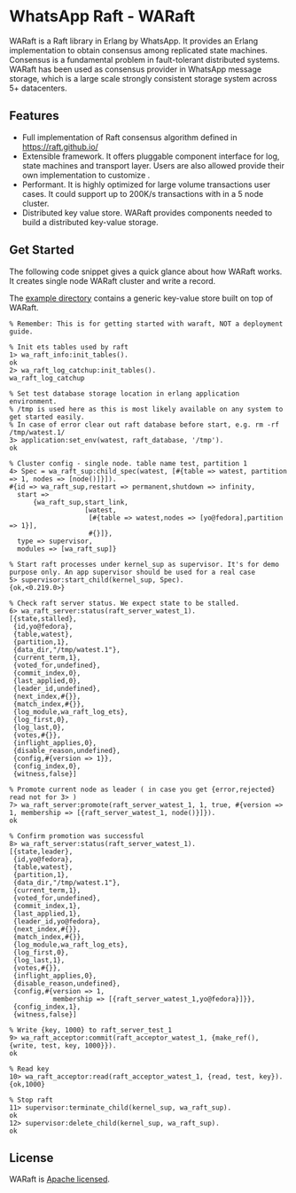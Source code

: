 # WhatsApp Raft - WARaft

WARaft is a Raft library in Erlang by WhatsApp. It provides an Erlang implementation to obtain consensus among replicated state machines. Consensus is a fundamental problem in fault-tolerant distributed systems. WARaft has been used as consensus provider in WhatsApp message storage, which is a large scale strongly consistent storage system across 5+ datacenters.

## Features

* Full implementation of Raft consensus algorithm defined in https://raft.github.io/
* Extensible framework. It offers pluggable component interface for log, state machines and transport layer. Users are also allowed provide their own implementation to customize .
* Performant. It is highly optimized for large volume transactions user cases. It could support up to 200K/s transactions with in a 5 node cluster.
* Distributed key value store. WARaft provides components needed to build a distributed key-value storage.

## Get Started

The following code snippet gives a quick glance about how WARaft works. It creates single node WARaft cluster and write a record.

The [example directory](https://github.com/WhatsApp/waraft/tree/main/examples/kvstore/src) contains a generic key-value store built on top of WARaft.

```
% Remember: This is for getting started with waraft, NOT a deployment guide.

% Init ets tables used by raft
1> wa_raft_info:init_tables().
ok
2> wa_raft_log_catchup:init_tables().
wa_raft_log_catchup

% Set test database storage location in erlang application environment.
% /tmp is used here as this is most likely available on any system to get started easily.
% In case of error clear out raft database before start, e.g. rm -rf /tmp/watest.1/
3> application:set_env(watest, raft_database, '/tmp').
ok

% Cluster config - single node. table name test, partition 1
4> Spec = wa_raft_sup:child_spec(watest, [#{table => watest, partition => 1, nodes => [node()]}]).
#{id => wa_raft_sup,restart => permanent,shutdown => infinity,
  start =>
      {wa_raft_sup,start_link,
                   [watest,
                    [#{table => watest,nodes => [yo@fedora],partition => 1}],
                    #{}]},
  type => supervisor,
  modules => [wa_raft_sup]}

% Start raft processes under kernel_sup as supervisor. It's for demo purpose only. An app supervisor should be used for a real case
5> supervisor:start_child(kernel_sup, Spec).
{ok,<0.219.0>}

% Check raft server status. We expect state to be stalled.
6> wa_raft_server:status(raft_server_watest_1).
[{state,stalled},
 {id,yo@fedora},
 {table,watest},
 {partition,1},
 {data_dir,"/tmp/watest.1"},
 {current_term,1},
 {voted_for,undefined},
 {commit_index,0},
 {last_applied,0},
 {leader_id,undefined},
 {next_index,#{}},
 {match_index,#{}},
 {log_module,wa_raft_log_ets},
 {log_first,0},
 {log_last,0},
 {votes,#{}},
 {inflight_applies,0},
 {disable_reason,undefined},
 {config,#{version => 1}},
 {config_index,0},
 {witness,false}]

% Promote current node as leader ( in case you get {error,rejected} read not for 3> )
7> wa_raft_server:promote(raft_server_watest_1, 1, true, #{version => 1, membership => [{raft_server_watest_1, node()}]}).
ok

% Confirm promotion was successful
8> wa_raft_server:status(raft_server_watest_1).
[{state,leader},
 {id,yo@fedora},
 {table,watest},
 {partition,1},
 {data_dir,"/tmp/watest.1"},
 {current_term,1},
 {voted_for,undefined},
 {commit_index,1},
 {last_applied,1},
 {leader_id,yo@fedora},
 {next_index,#{}},
 {match_index,#{}},
 {log_module,wa_raft_log_ets},
 {log_first,0},
 {log_last,1},
 {votes,#{}},
 {inflight_applies,0},
 {disable_reason,undefined},
 {config,#{version => 1,
           membership => [{raft_server_watest_1,yo@fedora}]}},
 {config_index,1},
 {witness,false}]

% Write {key, 1000} to raft_server_test_1
9> wa_raft_acceptor:commit(raft_acceptor_watest_1, {make_ref(), {write, test, key, 1000}}).
ok

% Read key
10> wa_raft_acceptor:read(raft_acceptor_watest_1, {read, test, key}).
{ok,1000}

% Stop raft
11> supervisor:terminate_child(kernel_sup, wa_raft_sup).
ok
12> supervisor:delete_child(kernel_sup, wa_raft_sup).
ok
```

## License

WARaft is [Apache licensed](./LICENSE).
